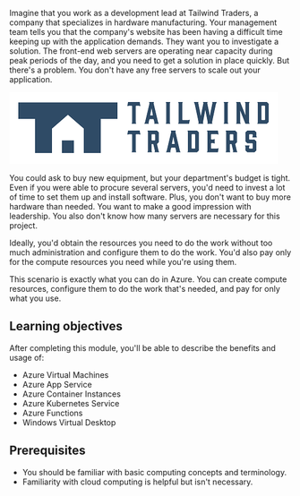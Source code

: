 Imagine that you work as a development lead at Tailwind Traders, a company that specializes in hardware manufacturing. Your management team tells you that the company's website has been having a difficult time keeping up with the application demands. They want you to investigate a solution. The front-end web servers are operating near capacity during peak periods of the day, and you need to get a solution in place quickly. But there's a problem. You don't have any free servers to scale out your application.

![Tailwind Traders company logo.](../../shared/media/tailwind-traders-logo.png)

You could ask to buy new equipment, but your department's budget is tight. Even if you were able to procure several servers, you'd need to invest a lot of time to set them up and install software. Plus, you don't want to buy more hardware than needed. You want to make a good impression with leadership. You also don't know how many servers are necessary for this project.

Ideally, you'd obtain the resources you need to do the work without too much administration and configure them to do the work. You'd also pay only for the compute resources you need while you're using them.

This scenario is exactly what you can do in Azure. You can create compute resources, configure them to do the work that's needed, and pay for only what you use.

## Learning objectives

After completing this module, you'll be able to describe the benefits and usage of:

- Azure Virtual Machines
- Azure App Service
- Azure Container Instances
- Azure Kubernetes Service
- Azure Functions
- Windows Virtual Desktop

## Prerequisites

- You should be familiar with basic computing concepts and terminology.
- Familiarity with cloud computing is helpful but isn't necessary.
